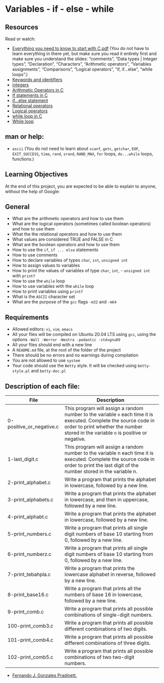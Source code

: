 # Variables - if - else - while

## Resources
Read or watch:

- [Everything you need to know to start with C.pdf](https://holbertonintranet.s3.amazonaws.com/uploads/misc/2021/1/42507f7938ddf9b8963bc903bac7d75f88ca8881.pdf?X-Amz-Algorithm=AWS4-HMAC-SHA256&X-Amz-Credential=AKIARDDGGGOU5BHMTQX4%2F20220609%2Fus-east-1%2Fs3%2Faws4_request&X-Amz-Date=20220609T201640Z&X-Amz-Expires=86400&X-Amz-SignedHeaders=host&X-Amz-Signature=57db42127d7a807e5fbbcede3b9f66c65c8c57b7df56e505b52fce4992616b22) (You do not have to learn everything in there yet, but make sure you read it entirely first and make sure you understand the slides: “comments”, “Data types | Integer types”, “Declaration”, “Characters”, “Arithmetic operators”, “Variables assignments”, “Comparisons”, “Logical operators”, “if, if…else”, “while loops”.)
- [Keywords and identifiers](https://publications.gbdirect.co.uk//c_book/chapter2/keywords_and_identifiers.html)
- [integers](https://publications.gbdirect.co.uk//c_book/chapter2/integral_types.html)
- [Arithmetic Operators in C](https://www.tutorialspoint.com/cprogramming/c_arithmetic_operators.htm)
- [If statements in C](https://www.cprogramming.com/tutorial/c/lesson2.html)
- [if…else statement](https://www.tutorialspoint.com/cprogramming/if_else_statement_in_c.htm)
- [Relational operators](https://www.tutorialspoint.com/cprogramming/c_relational_operators.htm)
- [Logical operators](https://fresh2refresh.com/c-programming/c-operators-expressions/c-logical-operators/)
- [while loop in C](https://www.tutorialspoint.com/cprogramming/c_while_loop.htm)
- [While loop](https://www.youtube.com/watch?v=Ju1LYO9pkaI&ab_channel=Simplified)

## man or help:
- `ascii` (You do not need to learn about `scanf`, `getc`, `getchar`, `EOF`, `EXIT_SUCCESS`, `time`, `rand`, `srand`, `RAND_MAX`, `for` loops, `do...while` loops, functions.)

## Learning Objectives

At the end of this project, you are expected to be able to explain to anyone, without the help of Google:

## General
- What are the arithmetic operators and how to use them
- What are the logical operators (sometimes called boolean operators) and how to use them
- What the the relational operators and how to use them
- What values are considered TRUE and FALSE in C
- What are the boolean operators and how to use them
- How to use the `if`, `if ... else` statements
- How to use comments
- How to declare variables of types `char`, `int`, `unsigned int`
- How to assign values to variables
- How to print the values of variables of type `char`, `int`, - `unsigned int` with `printf`
- How to use the `while` loop
- How to use variables with the `while` loop
- How to print variables using `printf`
- What is the `ASCII` character set
- What are the purpose of the `gcc` flags `-m32` and `-m64`

## Requirements
- Allowed editors: `vi`, `vim`, `emacs`
- All your files will be compiled on Ubuntu 20.04 LTS using `gcc`, using the options `-Wall -Werror -Wextra -pedantic -std=gnu89`
- All your files should end with a new line
- A `README.md` file, at the root of the folder of the project
- There should be no errors and no warnings during compilation
- You are not allowed to use `system`
- Your code should use the `Betty` style. It will be checked using `betty-style.pl` and `betty-doc.pl`

## Description of each file:

| File | Description |
| ------ | ------ |
| 0-positive_or_negative.c | This program will assign a random number to the variable `n` each time it is executed. Complete the source code in order to print whether the number stored in the variable `n` is positive or negative. | 
| 1-last_digit.c | This program will assign a random number to the variable n each time it is executed. Complete the source code in order to print the last digit of the number stored in the variable n. |
| 2-print_alphabet.c | Write a program that prints the alphabet in lowercase, followed by a new line. |
| 3-print_alphabets.c | Write a program that prints the alphabet in lowercase, and then in uppercase, followed by a new line. |
| 4-print_alphabt.c | 	Write a program that prints the alphabet in lowercase, followed by a new line. |
| 5-print_numbers.c | Write a program that prints all single digit numbers of base 10 starting from 0, followed by a new line. |
| 6-print_numberz.c |Write a program that prints all single digit numbers of base 10 starting from 0, followed by a new line. |
| 7-print_tebahpla.c | Write a program that prints the lowercase alphabet in reverse, followed by a new line. |
| 8-print_base16.c | Write a program that prints all the numbers of base 16 in lowercase, followed by a new line.
| 9-print_comb.c | Write a program that prints all possible combinations of single-digit numbers. |
| 100-print_comb3.c | Write a program that prints all possible different combinations of two digits. |
| 101-print_comb4.c | Write a program that prints all possible different combinations of three digits.
| 102-print_comb5.c | Write a program that prints all possible combinations of two two-digit numbers. | 

 - [Fernando J. Gonzales Pradinett.](https://twitter.com/gpradinett)

